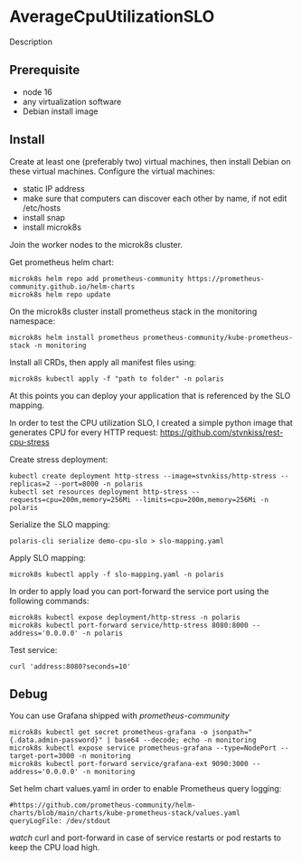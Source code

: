 # AverageCpuUtilizationSLO

Description

## Prerequisite

- node 16
- any virtualization software
- Debian install image

## Install

Create at least one (preferably two) virtual machines, then install Debian on these virtual machines. Configure the virtual machines:

- static IP address
- make sure that computers can discover each other by name, if not edit /etc/hosts
- install snap
- install microk8s

Join the worker nodes to the microk8s cluster.

Get prometheus helm chart:

    microk8s helm repo add prometheus-community https://prometheus-community.github.io/helm-charts
    microk8s helm repo update

On the microk8s cluster install prometheus stack in the monitoring namespace:

    microk8s helm install prometheus prometheus-community/kube-prometheus-stack -n monitoring

Install all CRDs, then apply all manifest files using:

    microk8s kubectl apply -f "path to folder" -n polaris


At this points you can deploy your application that is referenced by the SLO mapping.

In order to test the CPU utilization SLO, I created a simple python image that generates CPU for every HTTP request: https://github.com/stvnkiss/rest-cpu-stress

Create stress deployment:

    kubectl create deployment http-stress --image=stvnkiss/http-stress --replicas=2 --port=8000 -n polaris
    kubectl set resources deployment http-stress --requests=cpu=200m,memory=256Mi --limits=cpu=200m,memory=256Mi -n polaris

Serialize the SLO mapping:

    polaris-cli serialize demo-cpu-slo > slo-mapping.yaml

Apply SLO mapping:

    microk8s kubectl apply -f slo-mapping.yaml -n polaris

In order to apply load you can port-forward the service port using the following commands:

    microk8s kubectl expose deployment/http-stress -n polaris
    microk8s kubectl port-forward service/http-stress 8080:8000 --address='0.0.0.0' -n polaris

Test service:

    curl 'address:8080?seconds=10'

## Debug

You can use Grafana shipped with *prometheus-community*

    microk8s kubectl get secret prometheus-grafana -o jsonpath="{.data.admin-password}" | base64 --decode; echo -n monitoring
    microk8s kubectl expose service prometheus-grafana --type=NodePort --target-port=3000 -n monitoring
    microk8s kubectl port-forward service/grafana-ext 9090:3000 --address='0.0.0.0' -n monitoring


Set helm chart values.yaml in order to enable Prometheus query logging:

    #https://github.com/prometheus-community/helm-charts/blob/main/charts/kube-prometheus-stack/values.yaml
    queryLogFile: /dev/stdout

*watch* curl and port-forward in case of service restarts or pod restarts to keep the CPU load high.
